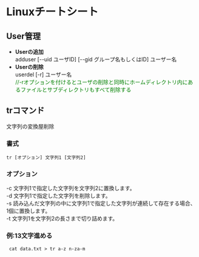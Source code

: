 # Linuxチートシート
## User管理
* **Userの追加**    
adduser [--uid ユーザID] [--gid グループ名もしくはID] ユーザー名
* **Userの削除**    
userdel [-r] ユーザー名     
<span style="color: green; ">//-rオプションを付けるとユーザの削除と同時にホームディレクトリ内にあるファイルとサブディレクトリもすべて削除する</span>

## trコマンド
文字列の変換屋削除

### 書式        
  `tr [オプション] 文字列1 [文字列2]`

### オプション      
-c	文字列1で指定した文字列を文字列2に置換します。   
-d	文字列1で指定した文字列を削除します。       
-s	読み込んだ文字列の中に文字列1で指定した文字列が連続して存在する場合、1個に置換します。      
-t	文字列1を文字列2の長さまで切り詰めます。

### 例:13文字進める      
` cat data.txt > tr a-z n-za-m`



